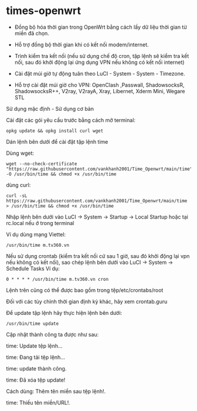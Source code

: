 # times-openwrt

- Đồng bộ hóa thời gian trong OpenWrt bằng cách lấy dữ liệu thời gian từ miền đã chọn.

- Hỗ trợ đồng bộ thời gian khi có kết nối modem/internet.

- Trình kiểm tra kết nối (nếu sử dụng chế độ cron, tập lệnh sẽ kiểm tra kết nối, sau đó khởi động lại ứng dụng VPN nếu không có kết nối internet)

- Cài đặt múi giờ tự động tuân theo LuCI - System - System - Timezone.

- Hỗ trợ cài đặt múi giờ cho VPN: OpenClash ,Passwall, ShadowsocksR, ShadowsocksR++, V2ray, V2rayA, Xray, Libernet, Xderm Mini, Wegare STL

Sử dụng mặc định - Sử dụng cơ bản

Cài đặt các gói yêu cầu trước bằng cách mở terminal:
```
opkg update && opkg install curl wget
```

Dán lệnh bên dưới để cài đặt tập lệnh time

Dùng wget:
```
wget --no-check-certificate "https://raw.githubusercontent.com/vankhanh2001/Time_Openwrt/main/time" -O /usr/bin/time && chmod +x /usr/bin/time
```

dùng curl:
```
curl -sL https://raw.githubusercontent.com/vankhanh2001/Time_Openwrt/main/time > /usr/bin/time && chmod +x /usr/bin/time
```

Nhập lệnh bên dưới vào LuCI -> System -> Startup -> Local Startup hoặc tại rc.local nếu ở trong terminal

Ví dụ dùng mạng Viettel:
```
/usr/bin/time m.tv360.vn
```
Nếu sử dụng crontab (kiểm tra kết nối cứ sau 1 giờ, sau đó khởi động lại vpn nếu không có kết nối), sao chép lệnh bên dưới vào LuCI -> System -> Schedule Tasks Ví dụ:
```
0 * * * * /usr/bin/time m.tv360.vn cron
```
Lệnh trên cũng có thể được bao gồm trong tệp/etc/crontabs/root

Đối với các tùy chỉnh thời gian định kỳ khác, hãy xem crontab.guru

Để update tập lệnh hãy thực hiện lệnh bên dưới:
```
/usr/bin/time update
```
Cập nhật thành công ta được như sau:

time: Update tệp lệnh...

time: Đang tải tệp lệnh...

time: update thành công.

time: Đã xóa tệp update!

Cách dùng: Thêm tên miền sau tệp lệnh!.

time: Thiếu tên miền/URL!.
